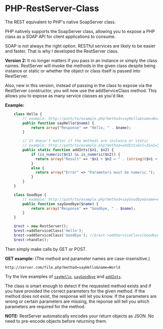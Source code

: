 PHP-RestServer-Class
====================

The REST equivalent to PHP's native SoapServer class.

PHP natively supports the SoapServer class, allowing you to expose a PHP class as a SOAP API 
for client applications to consume.

SOAP is not always the right option. RESTful services are likely to be easier and faster. That is why I developed
the RestServer class.

<b>Version 2:</b>
It no longer matters if you pass in an instance or simply the class names. RestServer will invoke the methods in the given class despite being instance or static or whether the object or class itself is passed into RestServer.

Also, new in this version, instead of passing in the class to expose via the RestServer constructor, you will now use the addServiceClass method. This allows you to expose as many service classes as you'd like.

<b>Example:</b>
```php
	class Hello {
		// example: http://path/to/example.php?method=sayHello&name=World
		public function sayHello($name) {
			return array("Response" => "Hello, " . $name);
		}

		// It doesn't matter if the methods are instance or static
		// example: http://path/to/example.php?method=addInts&n1=3&n2=5
		public static function addInts($n1, $n2) {
			if (is_numeric($n1) && is_numeric($n2)) {
			  return array("Result" => "$n1 + $n2 = " . (string)($n1 + $n2));
			}
			else {
			  return array("Error" => "Parameters must be numeric.");
			}
		}
	}

	class Goodbye {
		// example: http://path/to/example.php?method=sayGoodbye&name=World
		public function sayGoodbye($name) {
			return array("Response" => "Goodbye, " . $name);
		}
	}

    $rest = new RestServer();
    $rest->addServiceClass('Hello');
    $rest->addServiceClass('Goodbye'); //$rest->addServiceClass(Goodbye); => this will return an notice and you don't want that in an web service
    $rest->handle();
```

Then simply make calls by GET or POST.

<b>GET example:</b>
(The method and parameter names are case-insensitive.)

    http://server.com/file.php?method=sayHello&name=World
    
Try the live examples of <a href='http://jakesankey.com/projects/php/RestServer/example.php?method=sayHello&name=World' target='_blank'>`sayHello`</a>, <a href='http://jakesankey.com/projects/php/RestServer/example.php?method=sayGoodbye&name=World' target='_blank'>`sayGoodbye`</a> and <a href='http://jakesankey.com/projects/php/RestServer/example.php?method=addInts&n1=15&n2=10' target='_blank'>`addInts`</a>.

The class is smart enough to detect if the requested method exists and if you have provided 
the correct parameters for the given method. If the method does not exist, the response will let you know.
If the parameters are wrong or certain parameters are missing, the reponse will tell you which parameters are
required for the method.

<b>NOTE:</b>
RestServer automatically encodes your return objects as JSON. No need to pre-encode objects before returning them.

